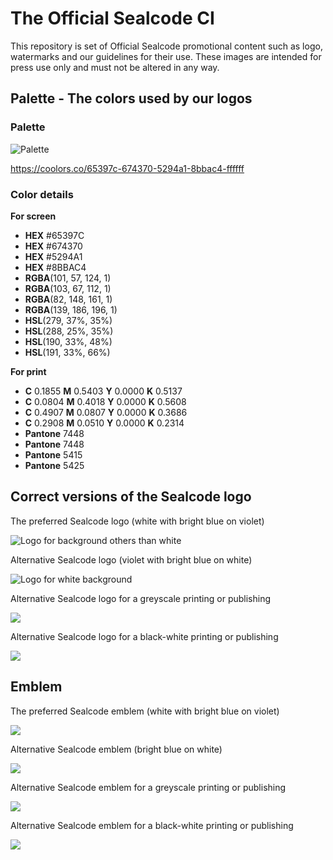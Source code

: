# The Official Sealcode CI
This repository is set of Official Sealcode promotional content such as logo, watermarks and our guidelines for their use. These images are intended for press use only and must not be altered in any way.

## Palette - The colors used by our logos

### Palette

![Palette](https://rawgit.com/sealcode/sealcode-corporate-identity/master/palette.svg)

https://coolors.co/65397c-674370-5294a1-8bbac4-ffffff

### Color details
**For screen**
- **HEX** #65397C
- **HEX** #674370
- **HEX** #5294A1
- **HEX** #8BBAC4
- **RGBA**(101, 57, 124, 1)
- **RGBA**(103, 67, 112, 1)
- **RGBA**(82, 148, 161, 1)
- **RGBA**(139, 186, 196, 1)
- **HSL**(279, 37%, 35%)
- **HSL**(288, 25%, 35%)
- **HSL**(190, 33%, 48%)
- **HSL**(191, 33%, 66%)

**For print**
- **C** 0.1855 **M** 0.5403 **Y** 0.0000 **K** 0.5137
- **C** 0.0804 **M** 0.4018 **Y** 0.0000 **K** 0.5608
- **C** 0.4907 **M** 0.0807 **Y** 0.0000 **K** 0.3686
- **C** 0.2908 **M** 0.0510 **Y** 0.0000 **K** 0.2314
- **Pantone** 7448
- **Pantone** 7448
- **Pantone** 5415
- **Pantone** 5425


## Correct versions of the Sealcode logo
The preferred Sealcode logo (white with bright blue on violet)

![Logo for background others than white](https://rawgit.com/sealcode/sealcode-corporate-identity/master/logo-color-1.svg)

Alternative Sealcode logo (violet with bright blue on white)

![Logo for white background](https://rawgit.com/sealcode/sealcode-corporate-identity/master/logo-color-2.svg)

Alternative Sealcode logo for a greyscale printing or publishing

![](https://rawgit.com/sealcode/sealcode-corporate-identity/master/logo-monochrome.svg)

Alternative Sealcode logo for a black-white printing or publishing

![](https://rawgit.com/sealcode/sealcode-corporate-identity/master/logo-black.svg)

## Emblem
The preferred Sealcode emblem (white with bright blue on violet)

![](https://rawgit.com/sealcode/sealcode-corporate-identity/master/emblem-color-1.svg)

Alternative Sealcode emblem (bright blue on white)

![](https://rawgit.com/sealcode/sealcode-corporate-identity/master/emblem-color-2.svg)

Alternative Sealcode emblem for a greyscale printing or publishing

![](https://rawgit.com/sealcode/sealcode-corporate-identity/master/emblem-monochrome.svg)

Alternative Sealcode emblem for a black-white printing or publishing

![](https://rawgit.com/sealcode/sealcode-corporate-identity/master/emblem-black.svg)
